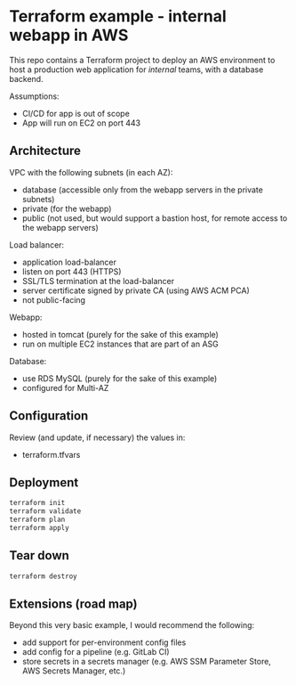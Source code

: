 # Terraform example - internal webapp in AWS

This repo contains a Terraform project to deploy an AWS environment to
host a production web application for *internal* teams, with a database
backend.

Assumptions:

- CI/CD for app is out of scope
- App will run on EC2 on port 443

## Architecture

VPC with the following subnets (in each AZ):

- database (accessible only from the webapp servers in the private subnets)
- private (for the webapp)
- public (not used, but would support a bastion host, for remote access to the webapp servers)

Load balancer:

- application load-balancer
- listen on port 443 (HTTPS)
- SSL/TLS termination at the load-balancer
- server certificate signed by private CA (using AWS ACM PCA)
- not public-facing

Webapp:

- hosted in tomcat (purely for the sake of this example)
- run on multiple EC2 instances that are part of an ASG

Database:

- use RDS MySQL (purely for the sake of this example)
- configured for Multi-AZ

## Configuration

Review (and update, if necessary) the values in:

- terraform.tfvars

## Deployment

```bash
terraform init
terraform validate
terraform plan
terraform apply
```

## Tear down

```bash
terraform destroy
```

## Extensions (road map)

Beyond this very basic example, I would recommend the following:

- add support for per-environment config files
- add config for a pipeline (e.g. GitLab CI)
- store secrets in a secrets manager (e.g. AWS SSM Parameter Store, AWS Secrets Manager, etc.)
